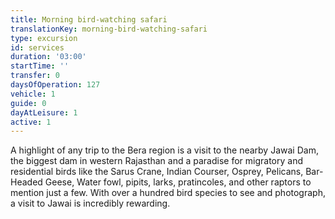 ```yaml
---
title: Morning bird-watching safari
translationKey: morning-bird-watching-safari
type: excursion
id: services
duration: '03:00'
startTime: ''
transfer: 0
daysOfOperation: 127
vehicle: 1
guide: 0
dayAtLeisure: 1
active: 1
---
```

A highlight of any trip to the Bera region is a visit to the nearby Jawai Dam, the biggest dam in western Rajasthan and a paradise for migratory and residential birds like the Sarus Crane, Indian Courser, Osprey, Pelicans, Bar- Headed Geese, Water fowl, pipits, larks, pratincoles, and other raptors to mention just a few.  With over a hundred bird species to see and photograph, a visit to Jawai is incredibly rewarding.